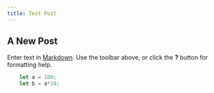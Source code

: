 ```yaml
---
title: Test Post
---
```

## A New Post

Enter text in [Markdown](http://daringfireball.net/projects/markdown/). Use the toolbar above, or click the **?** button for formatting help.

```js
    let a = 100;
    let b = a*10;
```


